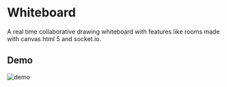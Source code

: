 # Whiteboard
A real time collaborative drawing whiteboard with features like rooms made with canvas html 5 and socket.io.

## Demo
![demo](https://user-images.githubusercontent.com/55324916/103548861-6a617980-4ecc-11eb-9d60-2f09260108e5.gif)
